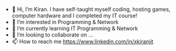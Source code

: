 - 👋 Hi, I’m Kiran. I have self-taught myself coding, hosting games, computer hardware and I completed my IT course!
- 👀 I’m interested in Programming & Network
- 🌱 I’m currently learning IT Programming & Network
- 💞️ I’m looking to collaborate on ...
- 📫 How to reach me https://www.linkedin.com/in/xkiranjit

<!---
xKiranjit/xKiranjit is a ✨ special ✨ repository because its `README.md` (this file) appears on your GitHub profile.
You can click the Preview link to take a look at your changes.
--->
